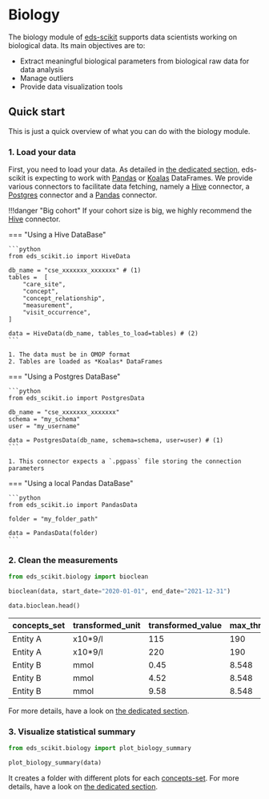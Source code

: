 # Biology


The biology module of [eds-scikit](https://github.com/aphp/eds-scikit) supports data scientists working on biological data. Its main objectives are to:

- Extract meaningful biological parameters from biological raw data for data analysis
- Manage outliers
- Provide data visualization tools

## Quick start

This is just a quick overview of what you can do with the biology module.

### 1. Load your data

First, you need to load your data. As detailed in [the dedicated section](../generic/io), eds-scikit is expecting to work with [Pandas](https://pandas.pydata.org/) or [Koalas](https://koalas.readthedocs.io/en/latest/) DataFrames.  We provide various connectors to facilitate data fetching, namely a [Hive](../generic/io/#loading-from-hive-hivedata) connector, a [Postgres](../generic/io/#loading-from-postgres-postgresdata) connector and a [Pandas](../generic/io/#persistingreading-a-sample-tofrom-disk-pandasdata) connector.

!!!danger "Big cohort"
    If your cohort size is big, we highly recommend the [Hive](../generic/io/#loading-from-hive-hivedata) connector.

=== "Using a Hive DataBase"

    ```python
    from eds_scikit.io import HiveData

    db_name = "cse_xxxxxxx_xxxxxxx" # (1)
    tables =  [
        "care_site",
        "concept",
        "concept_relationship",
        "measurement",
        "visit_occurrence",
    ]

    data = HiveData(db_name, tables_to_load=tables) # (2)
    ```

    1. The data must be in OMOP format
    2. Tables are loaded as *Koalas* DataFrames

=== "Using a Postgres DataBase"

    ```python
    from eds_scikit.io import PostgresData

    db_name = "cse_xxxxxxx_xxxxxxx"
    schema = "my_schema"
    user = "my_username"

    data = PostgresData(db_name, schema=schema, user=user) # (1)
    ```

    1. This connector expects a `.pgpass` file storing the connection parameters

=== "Using a local Pandas DataBase"

    ```python
    from eds_scikit.io import PandasData

    folder = "my_folder_path"

    data = PandasData(folder)
    ```

### 2. Clean the measurements


```python
from eds_scikit.biology import bioclean

bioclean(data, start_date="2020-01-01", end_date="2021-12-31")

data.bioclean.head()
```

| concepts_set | transformed_unit | transformed_value | max_threshold | min_threshold | outlier | .... |
| :----------- | :--------------- | :---------------- | :------------ | :------------ | :------ | :--- |
| Entity A     | x10*9/l          | 115               | 190           | 0             | False   | .... |
| Entity A     | x10*9/l          | 220               | 190           | 0             | True    | .... |
| Entity B     | mmol             | 0.45              | 8.548         | 0.542         | True    | .... |
| Entity B     | mmol             | 4.52              | 8.548         | 0.542         | False   | .... |
| Entity B     | mmol             | 9.58              | 8.548         | 0.542         | True    | .... |

For more details, have a look on [the dedicated section](cleaning).

### 3. Visualize statistical summary


```python
from eds_scikit.biology import plot_biology_summary

plot_biology_summary(data)
```

It creates a folder with different plots for each [concepts-set](cleaning/#definitions). For more details, have a look on [the dedicated section](visualization).

